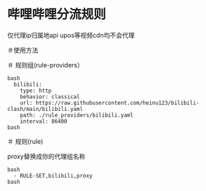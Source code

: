 # 哔哩哔哩分流规则

仅代理ip归属地api
upos等视频cdn均不会代理

＃使用方法

＃ 规则组(rule-providers）
```
bash
  bilibili:
    type: http
    behavior: classical
    url: https://raw.githubusercontent.com/heinu123/bilibili-clash/main/bilibili.yaml
    path: ./rule_providers/bilibili.yaml
    interval: 86400
bash
```

＃ 规则(rule)

proxy替换成你的代理组名称
```
bash
  - RULE-SET,bilibili,proxy
bash
```
